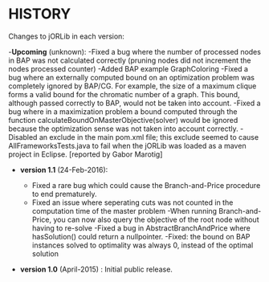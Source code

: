 # HISTORY #

Changes to jORLib in each version:

-**Upcoming** (unknown):
	-Fixed a bug where the number of processed nodes in BAP was not calculated correctly (pruning nodes did not increment the nodes processed counter)
	-Added BAP example GraphColoring
	-Fixed a bug where an externally computed bound on an optimization problem was completely ignored by BAP/CG. For example, the size of a maximum clique forms a valid bound for the chromatic number of a graph. This bound, although passed correctly to BAP, would not be taken into account.
	-Fixed a bug where in a maximization problem a bound computed through the function calculateBoundOnMasterObjective(solver) would be ignored because the optimization sense was not taken into account correctly.
	-Disabled an exclude in the main pom.xml file; this exclude seemed to cause AllFrameworksTests.java to fail when the jORLib was loaded as a maven project in Eclipse. [reported by Gabor Marotig]

- **version 1.1** (24-Feb-2016): 
	- Fixed a rare bug which could cause the Branch-and-Price procedure to end prematurely.
	- Fixed an issue where seperating cuts was not counted in the computation time of the master problem
	-When running Branch-and-Price, you can now also query the objective of the root node without having to re-solve
	-Fixed a bug in AbstractBranchAndPrice where hasSolution() could return a nullpointer.
	-Fixed: the bound on BAP instances solved to optimality was always 0, instead of the optimal solution

- **version 1.0** (April-2015) : Initial public release.

